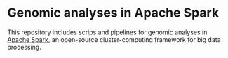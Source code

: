 # Genomic analyses in Apache Spark

This repository includes scrips and pipelines for genomic analyses in [Apache Spark](https://spark.apache.org/), an open-source cluster-computing framework for big data processing.
